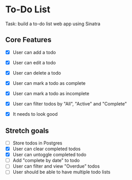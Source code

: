 # To-Do List

Task: build a to-do list web app using Sinatra

## Core Features

- [x] User can add a todo
- [x] User can edit a todo
- [x] User can delete a todo
- [x] User can mark a todo as complete
- [x] User can mark a todo as incomplete
- [x] User can filter todos by "All", "Active" and "Complete"
- [x] It needs to look good


## Stretch goals

- [ ] Store todos in Postgres
- [x] User can clear completed todos
- [x] User can untoggle completed todo
- [ ] Add "complete by date" to todo
- [ ] User can filter and view "Overdue" todos
- [ ] User should be able to have multiple todo lists
